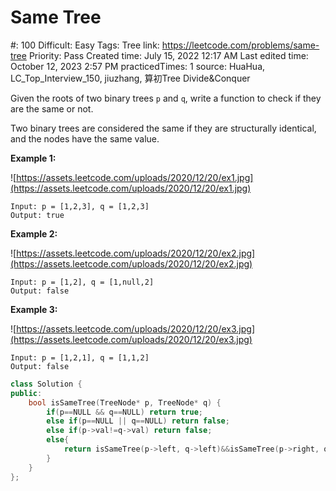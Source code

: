# Same Tree

#: 100
Difficult: Easy
Tags: Tree
link: https://leetcode.com/problems/same-tree
Priority: Pass
Created time: July 15, 2022 12:17 AM
Last edited time: October 12, 2023 2:57 PM
practicedTimes: 1
source: HuaHua, LC_Top_Interview_150, jiuzhang, 算初Tree Divide&Conquer

Given the roots of two binary trees `p` and `q`, write a function to check if they are the same or not.

Two binary trees are considered the same if they are structurally identical, and the nodes have the same value.

**Example 1:**

![https://assets.leetcode.com/uploads/2020/12/20/ex1.jpg](https://assets.leetcode.com/uploads/2020/12/20/ex1.jpg)

```
Input: p = [1,2,3], q = [1,2,3]
Output: true

```

**Example 2:**

![https://assets.leetcode.com/uploads/2020/12/20/ex2.jpg](https://assets.leetcode.com/uploads/2020/12/20/ex2.jpg)

```
Input: p = [1,2], q = [1,null,2]
Output: false

```

**Example 3:**

![https://assets.leetcode.com/uploads/2020/12/20/ex3.jpg](https://assets.leetcode.com/uploads/2020/12/20/ex3.jpg)

```
Input: p = [1,2,1], q = [1,1,2]
Output: false
```

```cpp
class Solution {
public:
    bool isSameTree(TreeNode* p, TreeNode* q) {
        if(p==NULL && q==NULL) return true;
        else if(p==NULL || q==NULL) return false;
        else if(p->val!=q->val) return false;
        else{
            return isSameTree(p->left, q->left)&&isSameTree(p->right, q->right);
        }
    }
};
```